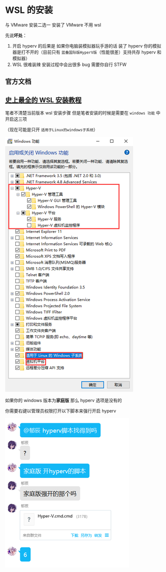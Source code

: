 # WSL 的安装

与 VMware 安装二选一 安装了 VMware 不用 wsl

先说<strong>坏处</strong>：

1. 开启 hyperv 的后果是 如果你电脑装模拟器玩手游的话 装了 hyperv 你的模拟器是打不开的（目前只有 `蓝叠国际版HyperV版`（性能很差）支持共存 hyperv 和模拟器）
2. WSL 很难装辣 安装过程中会出很多 bug 需要你自行 STFW

## <strong>官方文档</strong>

## [史上最全的 WSL 安装教程](https://blog.csdn.net/wojiuguowei/article/details/122100090)

笔者不清楚当前版本 wsl 安装步骤 但是笔者安装的时候是需要在 `windows 功能` 中开启这三项

（现在可能是只开 `适用于Linux的windows子系统`）

![](static/boxcnYVkEecWdUs710e8h6G9GTh.png)

如果你的 windows 版本为<strong>家庭版</strong>  那么 hyperv 选项是没有的

你需要右键以管理员权限打开以下脚本来强行开启 hyperv

![](static/boxcnoCF5MilDma33yviwRGdDHe.png)
